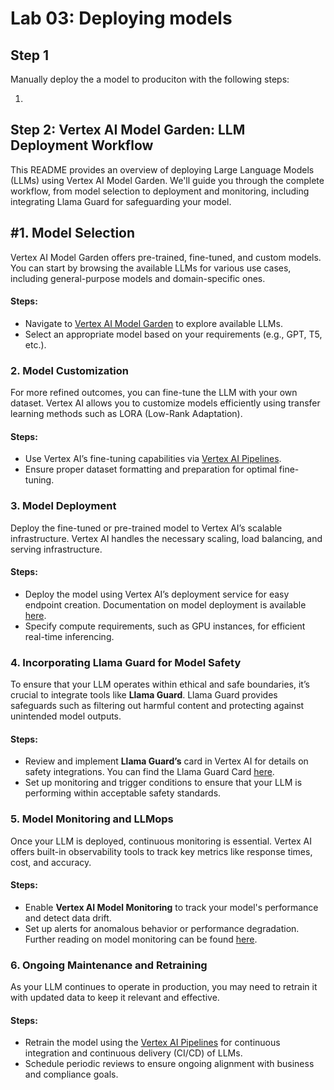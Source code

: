 # Lab 03: Deploying models

## Step 1

Manually deploy the a model to produciton with the following steps:

1. 


## Step 2: Vertex AI Model Garden: LLM Deployment Workflow

This README provides an overview of deploying Large Language Models (LLMs) using Vertex AI Model Garden. We'll guide you through the complete workflow, from model selection to deployment and monitoring, including integrating Llama Guard for safeguarding your model.

## #1. **Model Selection**

Vertex AI Model Garden offers pre-trained, fine-tuned, and custom models. You can start by browsing the available LLMs for various use cases, including general-purpose models and domain-specific ones.

#### Steps:
- Navigate to [Vertex AI Model Garden](https://cloud.google.com/vertex-ai) to explore available LLMs.
- Select an appropriate model based on your requirements (e.g., GPT, T5, etc.).

### 2. **Model Customization**

For more refined outcomes, you can fine-tune the LLM with your own dataset. Vertex AI allows you to customize models efficiently using transfer learning methods such as LORA (Low-Rank Adaptation).

#### Steps:
- Use Vertex AI’s fine-tuning capabilities via [Vertex AI Pipelines](https://cloud.google.com/vertex-ai/docs/pipelines).
- Ensure proper dataset formatting and preparation for optimal fine-tuning.

### 3. **Model Deployment**

Deploy the fine-tuned or pre-trained model to Vertex AI’s scalable infrastructure. Vertex AI handles the necessary scaling, load balancing, and serving infrastructure.

#### Steps:
- Deploy the model using Vertex AI’s deployment service for easy endpoint creation. Documentation on model deployment is available [here](https://cloud.google.com/vertex-ai/docs/predictions/getting-predictions).
- Specify compute requirements, such as GPU instances, for efficient real-time inferencing.

### 4. **Incorporating Llama Guard for Model Safety**

To ensure that your LLM operates within ethical and safe boundaries, it’s crucial to integrate tools like **Llama Guard**. Llama Guard provides safeguards such as filtering out harmful content and protecting against unintended model outputs.

#### Steps:
- Review and implement **Llama Guard’s** card in Vertex AI for details on safety integrations. You can find the Llama Guard Card [here](https://console.cloud.google.com/vertex-ai/publishers/meta/model-garden/llama-guard).
- Set up monitoring and trigger conditions to ensure that your LLM is performing within acceptable safety standards.

### 5. **Model Monitoring and LLMops**

Once your LLM is deployed, continuous monitoring is essential. Vertex AI offers built-in observability tools to track key metrics like response times, cost, and accuracy.

#### Steps:
- Enable **Vertex AI Model Monitoring** to track your model's performance and detect data drift.
- Set up alerts for anomalous behavior or performance degradation. Further reading on model monitoring can be found [here](https://cloud.google.com/vertex-ai/docs/model-monitoring).

### 6. **Ongoing Maintenance and Retraining**

As your LLM continues to operate in production, you may need to retrain it with updated data to keep it relevant and effective.

#### Steps:
- Retrain the model using the [Vertex AI Pipelines](https://cloud.google.com/vertex-ai/docs/pipelines) for continuous integration and continuous delivery (CI/CD) of LLMs.
- Schedule periodic reviews to ensure ongoing alignment with business and compliance goals.

